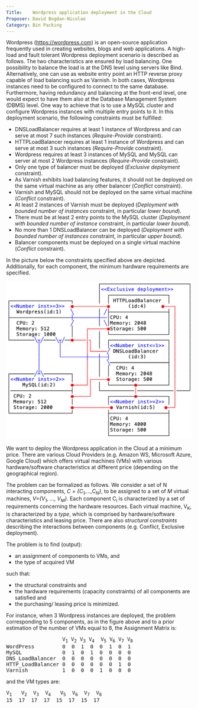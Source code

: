 ```yaml
---
Title:    Wordpress application deployment in the Cloud
Proposer: David Bogdan-Nicolae
Category: Bin Packing
---
```



Wordpress (https://wordpress.com) is an open-source application frequently used in creating websites, blogs and web applications. A high-load and fault tolerant Wordpress deployment scenario is described as follows. The two characteristics are ensured by load balancing. One possibility to balance the load is at the DNS level using servers like Bind. Alternatively, one can use as website entry point an HTTP reverse proxy capable of load balancing such as Varnish. In both cases, Wordpress instances need to be configured to connect to the same database. Furthermore, having redundancy and balancing at the front-end level, one would expect to have them also at the Database Management System (DBMS) level. One way to achieve that is to use a MySQL cluster and configure Wordpress instances with multiple entry points to it. In this deployment scenario, the following constraints must be fulfilled:
- DNSLoadBalancer requires at least 1 instance of Wordpress and can serve at most 7 such instances (*Require-Provide* constraint).
- HTTPLoadBalancer requires at least 1 instance of Wordpress and can serve at most 3 such instances (*Require-Provide* constraint).
- Wordpress requires at least 3 instances of MySQL and MySQL can server at most 2 Wordpress instances (*Require-Provide* constraint).
- Only one type of balancer must be deployed (*Exclusive deployment* constraint).
- As Varnish exhibits load balancing features, it should not be deployed on the same virtual machine as any other balancer (*Conflict* constraint).
- Varnish and MySQL should not be deployed on the same virtual machine (*Conflict* constraint).
- At least 2 instances of Varnish must be deployed (*Deployment with bounded number of instances* constraint, in particular *lower bound*).
- There must be at least 2 entry points to the MySQL cluster (*Deployment with bounded number of instance* constraint, in particular *lower bound*).
- No more than 1 DNSLoadBalancer can be deployed (*Deployment with bounded number of instances* constraint, in particular *upper bound*).
- Balancer components must be deployed on a single virtual machine (*Conflict* constraint).

In the picture below the constraints specified above are depicted. Additionally, for each component, the minimum hardware requirements are specified.

<p align="center">
<img src="assets/Wordpress.png" alt="assets/Wordpress.png" width="500"/>
</p>
  
We want to deploy the Wordpress application in the Cloud at a minimum price. There are various Cloud Providers (e.g. Amazon WS, Microsoft Azure, Google Cloud) which offers virtual machines (VMs) with various hardware/software characteristics at different price (depending on the geographical region). 

The problem can be formalized as follows. We consider a set of N interacting components, *C = {C<sub>1</sub>,...,C<sub>N</sub>}*, to be assigned to a set of *M* virtual machines, *V=\{V<sub>1</sub>, ..., V<sub>M</sub>}*. Each component C<sub>i</sub> is characterized by a set of requirements concerning the hardware resources. Each virtual machine, V<sub>K</sub>, is characterized by a *type*, which is comprised by hardware/software characteristics and leasing price. There are also *structural constraints* describing the interactions between components (e.g. Conflict, Exclusive deployment). 

The problem is to find (output):
- an assignment of components to VMs, and 
- the type of acquired VM

such that:
- the structural constraints and
- the hardware requirements  (capacity constraints) of all components are satisfied and 
- the purchasing/ leasing price is minimized. 

For instance, when 3 Wordpress instances are deployed, the problem corresponding
to 5 components, as in the figure above and to a prior estimation of the number of VMs equal to 8, the Assignment Matrix is:

<pre>
                  V<sub>1</sub> V<sub>2</sub> V<sub>3</sub> V<sub>4</sub>  V<sub>5</sub> V<sub>6</sub> V<sub>7</sub> V<sub>8</sub>
WordPress         0  0  1  0  0  1  0  1
MySQL             0  1  0  1  0  0  0  0
DNS_LoadBalancer  0  0  0  0  0  0  0  0
HTTP_LoadBalancer 0  0  0  0  0  0  1  0
Varnish           1  0  0  0  1  0  0  0
</pre>

and the VM types are:

<pre>
V<sub>1</sub>   V<sub>2</sub>  V<sub>3</sub>  V<sub>4</sub>   V<sub>5</sub>  V<sub>6</sub>  V<sub>7</sub>  V<sub>8</sub>
15  17  17  17  15  17  15  17
</pre>
